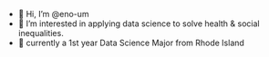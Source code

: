 - 👋 Hi, I’m @eno-um
- 👀 I’m interested in applying data science to solve health & social inequalities. 
- 🌱 currently a 1st year Data Science Major from Rhode Island 

<!---
eno-um/eno-um is a ✨ special ✨ repository because its `README.md` (this file) appears on your GitHub profile.
You can click the Preview link to take a look at your changes.
--->
